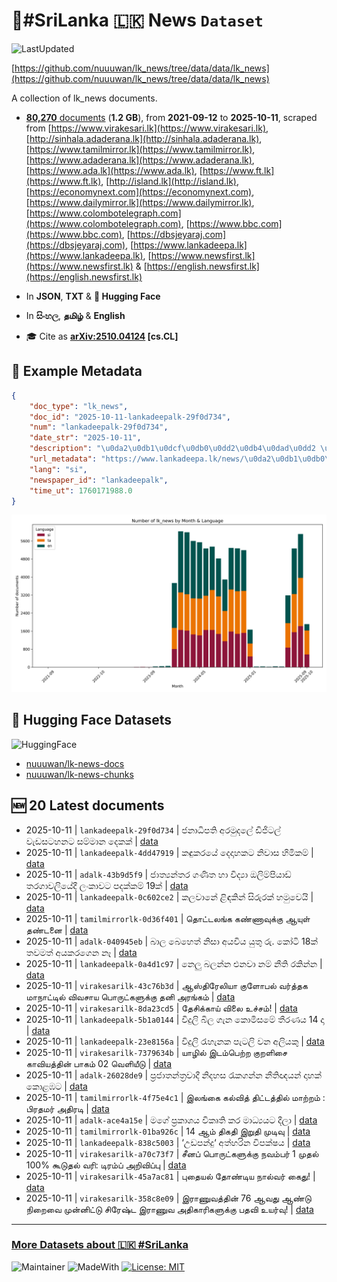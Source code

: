 # 📄#SriLanka 🇱🇰 News `Dataset`

![LastUpdated](https://img.shields.io/badge/last_updated-2025--10--11_16:15:15-green)

[https://github.com/nuuuwan/lk_news/tree/data/data/lk_news](https://github.com/nuuuwan/lk_news/tree/data/data/lk_news)

A collection of lk_news documents.

- [**80,270** documents](https://github.com/nuuuwan/lk_news/tree/data/data/lk_news) (**1.2 GB**), from **2021-09-12** to **2025-10-11**, scraped from [https://www.virakesari.lk](https://www.virakesari.lk), [http://sinhala.adaderana.lk](http://sinhala.adaderana.lk), [https://www.tamilmirror.lk](https://www.tamilmirror.lk), [https://www.adaderana.lk](https://www.adaderana.lk), [https://www.ada.lk](https://www.ada.lk), [https://www.ft.lk](https://www.ft.lk), [http://island.lk](http://island.lk), [https://economynext.com](https://economynext.com), [https://www.dailymirror.lk](https://www.dailymirror.lk), [https://www.colombotelegraph.com](https://www.colombotelegraph.com), [https://www.bbc.com](https://www.bbc.com), [https://dbsjeyaraj.com](https://dbsjeyaraj.com), [https://www.lankadeepa.lk](https://www.lankadeepa.lk), [https://www.newsfirst.lk](https://www.newsfirst.lk) & [https://english.newsfirst.lk](https://english.newsfirst.lk)

- In **JSON**, **TXT** & **🤗 Hugging Face**

- In **සිංහල**, **தமிழ்** & **English**

- 🎓 Cite as **[arXiv:2510.04124](https://arxiv.org/abs/2510.04124) [cs.CL]**

## 📝 Example Metadata

```json
{
    "doc_type": "lk_news",
    "doc_id": "2025-10-11-lankadeepalk-29f0d734",
    "num": "lankadeepalk-29f0d734",
    "date_str": "2025-10-11",
    "description": "\u0da2\u0db1\u0dcf\u0db0\u0dd2\u0db4\u0dad\u0dd2 \u0d85\u0dbb\u0db8\u0dd4\u0daf\u0dbd\u0dda \u0da9\u0dd2\u0da2\u0dd2\u0da7\u0dbd\u0dca \u0dc0\u0dd0\u0da9\u0dc3\u0da7\u0dc4\u0db1\u0da7 \u0dc3\u0db8\u0dca\u0db8\u0dcf\u0db1 \u0daf\u0dd9\u0d9a\u0d9a\u0dca",
    "url_metadata": "https://www.lankadeepa.lk/news/\u0da2\u0db1\u0db0\u0db4\u0dad-\u0d85\u0dbb\u0db8\u0daf\u0dbd-\u0da9\u0da2\u0da7\u0dbd-\u0dc0\u0da9\u0dc3\u0da7\u0dc4\u0db1\u0da7-\u0dc3\u0db8\u0db8\u0db1-\u0daf\u0d9a\u0d9a/101-681110",
    "lang": "si",
    "newspaper_id": "lankadeepalk",
    "time_ut": 1760171988.0
}
```

![Chart](https://raw.githubusercontent.com/nuuuwan/lk_news/refs/heads/data/data/lk_news/docs_by_month_and_lang.png)

## 🤗 Hugging Face Datasets

![HuggingFace](https://img.shields.io/badge/-HuggingFace-FDEE21?style=for-the-badge&logo=HuggingFace)

- [nuuuwan/lk-news-docs](https://huggingface.co/datasets/nuuuwan/lk-news-docs)
- [nuuuwan/lk-news-chunks](https://huggingface.co/datasets/nuuuwan/lk-news-chunks)

## 🆕 20 Latest documents

- 2025-10-11 | `lankadeepalk-29f0d734` | ජනාධිපති අරමුදලේ ඩිජිටල් වැඩසටහනට සම්මාන දෙකක් | [data](https://github.com/nuuuwan/lk_news/tree/data/data/lk_news/2020s/2025/2025-10-11-lankadeepalk-29f0d734)
- 2025-10-11 | `lankadeepalk-4dd47919` | කඳුකරයේ දෙදාහකට නිවාස හිමිකම් | [data](https://github.com/nuuuwan/lk_news/tree/data/data/lk_news/2020s/2025/2025-10-11-lankadeepalk-4dd47919)
- 2025-10-11 | `adalk-43b9d5f9` | ජාත්‍යන්තර ගණිත හා විද්‍යා ඔලිම්පියාඩ් තරගාවලියේදී ලංකාවට පදක්කම් 19ක් | [data](https://github.com/nuuuwan/lk_news/tree/data/data/lk_news/2020s/2025/2025-10-11-adalk-43b9d5f9)
- 2025-10-11 | `lankadeepalk-0c602ce2` | කලවානේ ළිඳකින් සිරුරක් හමුවෙයි | [data](https://github.com/nuuuwan/lk_news/tree/data/data/lk_news/2020s/2025/2025-10-11-lankadeepalk-0c602ce2)
- 2025-10-11 | `tamilmirrorlk-0d36f401` | தொட்டலங்க கண்ணாவுக்கு ஆயுள் தண்டனை | [data](https://github.com/nuuuwan/lk_news/tree/data/data/lk_news/2020s/2025/2025-10-11-tamilmirrorlk-0d36f401)
- 2025-10-11 | `adalk-040945eb` | බාල බෙහෙත් නිසා අයවිය යුතු රු. කෝටි 18ක් තවමත් අයකරගෙන නෑ | [data](https://github.com/nuuuwan/lk_news/tree/data/data/lk_news/2020s/2025/2025-10-11-adalk-040945eb)
- 2025-10-11 | `lankadeepalk-0a4d1c97` | නෙලු බලන්න එනවා නම් නීති රකින්න | [data](https://github.com/nuuuwan/lk_news/tree/data/data/lk_news/2020s/2025/2025-10-11-lankadeepalk-0a4d1c97)
- 2025-10-11 | `virakesarilk-43c76b3d` | ஆஸ்திரேலியா குளோபல் வர்த்தக மாநாட்டில் விவசாய பொருட்களுக்கு தனி அரங்கம் | [data](https://github.com/nuuuwan/lk_news/tree/data/data/lk_news/2020s/2025/2025-10-11-virakesarilk-43c76b3d)
- 2025-10-11 | `virakesarilk-8da23cd5` | தேசிக்காய் விலை உச்சம்! | [data](https://github.com/nuuuwan/lk_news/tree/data/data/lk_news/2020s/2025/2025-10-11-virakesarilk-8da23cd5)
- 2025-10-11 | `lankadeepalk-5b1a0144` | විදුලි බිල  ගැන  කොමිසමේ තීරණය 14 දා | [data](https://github.com/nuuuwan/lk_news/tree/data/data/lk_news/2020s/2025/2025-10-11-lankadeepalk-5b1a0144)
- 2025-10-11 | `lankadeepalk-23e8156a` | විදුලි රැහැනක පැටලි වන අලියකු | [data](https://github.com/nuuuwan/lk_news/tree/data/data/lk_news/2020s/2025/2025-10-11-lankadeepalk-23e8156a)
- 2025-10-11 | `virakesarilk-7379634b` | யாழில் இடம்பெற்ற குறளிசை காவியத்தின் பாகம் 02 வெளியீடு | [data](https://github.com/nuuuwan/lk_news/tree/data/data/lk_news/2020s/2025/2025-10-11-virakesarilk-7379634b)
- 2025-10-11 | `adalk-26028de9` | ප්‍රජාතන්ත්‍රවාදී නිදහස රැකගන්න නීතිඥයන් දාහක් කොළඹට | [data](https://github.com/nuuuwan/lk_news/tree/data/data/lk_news/2020s/2025/2025-10-11-adalk-26028de9)
- 2025-10-11 | `tamilmirrorlk-4f75e4c1` | இலங்கை கல்வித் திட்டத்தில் மாற்றம் : பிரதமர் அதிரடி | [data](https://github.com/nuuuwan/lk_news/tree/data/data/lk_news/2020s/2025/2025-10-11-tamilmirrorlk-4f75e4c1)
- 2025-10-11 | `adalk-ace4a15e` | මගේ ප්‍රකාශය විකෘති කර මාධ්‍යයට දීලා | [data](https://github.com/nuuuwan/lk_news/tree/data/data/lk_news/2020s/2025/2025-10-11-adalk-ace4a15e)
- 2025-10-11 | `tamilmirrorlk-01ba926c` | 14 ஆம் திகதி இறுதி முடிவு | [data](https://github.com/nuuuwan/lk_news/tree/data/data/lk_news/2020s/2025/2025-10-11-tamilmirrorlk-01ba926c)
- 2025-10-11 | `lankadeepalk-838c5003` | ‘උඩපන්දු‘ අත්හරින විපක්ෂය | [data](https://github.com/nuuuwan/lk_news/tree/data/data/lk_news/2020s/2025/2025-10-11-lankadeepalk-838c5003)
- 2025-10-11 | `virakesarilk-a70c73f7` | சீனப் பொருட்களுக்கு நவம்பர் 1 முதல் 100% கூடுதல் வரி: டிரம்ப் அறிவிப்பு | [data](https://github.com/nuuuwan/lk_news/tree/data/data/lk_news/2020s/2025/2025-10-11-virakesarilk-a70c73f7)
- 2025-10-11 | `virakesarilk-45a7ac81` | புதையல் தோண்டிய நால்வர் கைது! | [data](https://github.com/nuuuwan/lk_news/tree/data/data/lk_news/2020s/2025/2025-10-11-virakesarilk-45a7ac81)
- 2025-10-11 | `virakesarilk-358c8e09` | இராணுவத்தின் 76 ஆவது ஆண்டு நிறைவை முன்னிட்டு சிரேஷ்ட இராணுவ அதிகாரிகளுக்கு பதவி உயர்வு! | [data](https://github.com/nuuuwan/lk_news/tree/data/data/lk_news/2020s/2025/2025-10-11-virakesarilk-358c8e09)

---

### [More Datasets about 🇱🇰 #SriLanka](https://github.com/nuuuwan/lk_datasets)

![Maintainer](https://img.shields.io/badge/maintainer-nuuuwan-red)
![MadeWith](https://img.shields.io/badge/made_with-python-blue)
[![License: MIT](https://img.shields.io/badge/License-MIT-yellow.svg)](https://opensource.org/licenses/MIT)
